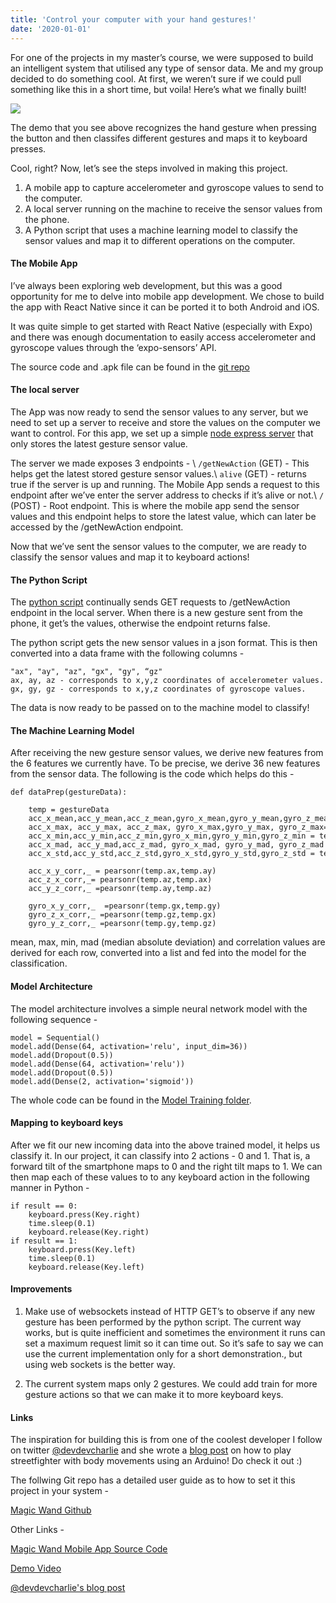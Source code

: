 ```yaml
---
title: 'Control your computer with your hand gestures!'
date: '2020-01-01'
---
```


For one of the projects in my master’s course, we were supposed to build an intelligent system that utilised any type of sensor data. Me and my group decided to do something cool. At first, we weren’t sure if we could pull something like this in a short time, but voila! Here’s what we finally built!

<img src="/images/magic_wand_demo.gif"/>

The demo that you see above recognizes the hand gesture when pressing the button and then classifes different gestures and maps it to keyboard presses.

Cool, right? Now, let’s see the steps involved in making this project.
1. A mobile app to capture accelerometer and gyroscope values to send to the computer.
2. A local server running on the machine to receive the sensor values from the phone.
3. A Python script that uses a machine learning model to classify the sensor values and map it to different operations on the computer.


#### The Mobile App

I’ve always been exploring web development, but this was a good opportunity for me to delve into mobile app development. We chose to build the app with React Native since it can be ported it to both Android and iOS.

It was quite simple to get started with React Native (especially with Expo) and there was enough documentation to easily access accelerometer and gyroscope values through the ‘expo-sensors’ API. 

The source code  and .apk file can be found in the [git repo](https://github.com/vishaag/magic-wand-app)


#### The local server

The App was now ready to send the sensor values to any server, but we need to set up a server to receive and store the values on the computer we want to control. For this app, we set up a simple [node express server](https://github.com/vishaag/MagicWand/blob/master/magic-wand-backend/server.js) that only stores the latest gesture sensor value.

The server we made exposes 3 endpoints - \\
```/getNewAction``` (GET) - This helps get the latest stored gesture sensor values.\\
```alive``` (GET) - returns true if the server is up and running. The Mobile App sends a request to this endpoint after we’ve enter the server address to checks if it’s alive or not.\\
```/``` (POST) - Root endpoint. This is where the mobile app send the sensor values and this endpoint helps to store the latest value, which can later be accessed by the /getNewAction endpoint.

Now that we’ve sent the sensor values to the computer, we are ready to classify the sensor values and map it to keyboard actions!

#### The Python Script

The [python script](https://github.com/vishaag/MagicWand/blob/master/python-client/client.py) continually sends GET requests to /getNewAction endpoint in the local server. When there is a new gesture sent from the phone, it get’s the values, otherwise the endpoint returns false.

The python script gets the new sensor values in a json format. This is then converted into a data frame with the following columns -
```
"ax", "ay", "az", "gx", "gy", “gz"
ax, ay, az - corresponds to x,y,z coordinates of accelerometer values.
gx, gy, gz - corresponds to x,y,z coordinates of gyroscope values.
```

The data is now ready to be passed on to the machine model to classify!

#### The Machine Learning Model

After receiving the new gesture sensor values, we derive new features from the 6 features we currently have. To be precise, we derive 36 new features from the sensor data.
The following is the code which helps do this - 

```
def dataPrep(gestureData):
    
    temp = gestureData
    acc_x_mean,acc_y_mean,acc_z_mean,gyro_x_mean,gyro_y_mean,gyro_z_mean = temp.mean()
    acc_x_max, acc_y_max, acc_z_max, gyro_x_max,gyro_y_max, gyro_z_max= temp.max()
    acc_x_min,acc_y_min,acc_z_min,gyro_x_min,gyro_y_min,gyro_z_min = temp.min()
    acc_x_mad, acc_y_mad,acc_z_mad, gyro_x_mad, gyro_y_mad, gyro_z_mad = temp.mad()
    acc_x_std,acc_y_std,acc_z_std,gyro_x_std,gyro_y_std,gyro_z_std = temp.std()

    acc_x_y_corr,_ = pearsonr(temp.ax,temp.ay)
    acc_z_x_corr,_= pearsonr(temp.az,temp.ax)
    acc_y_z_corr,_ =pearsonr(temp.ay,temp.az)

    gyro_x_y_corr,_  =pearsonr(temp.gx,temp.gy)
    gyro_z_x_corr,_ =pearsonr(temp.gz,temp.gx)
    gyro_y_z_corr,_ =pearsonr(temp.gy,temp.gz)
```

mean, max, min, mad (median absolute deviation) and correlation values are derived for each row, converted into a list and fed into the model for the classification.

#### Model Architecture

The model architecture involves a simple neural network model with the following sequence - 
```
model = Sequential()
model.add(Dense(64, activation='relu', input_dim=36))
model.add(Dropout(0.5))
model.add(Dense(64, activation='relu'))
model.add(Dropout(0.5))
model.add(Dense(2, activation='sigmoid'))
```

The whole code can be found in the [Model Training folder](https://github.com/vishaag/MagicWand/blob/master/Model%20Training/GestureClassifier.ipynb).

#### Mapping to keyboard keys

After we fit our new incoming data into the above trained model, it helps us classify it. In our project, it can classify into 2 actions - 0 and 1. That is, a forward tilt of the smartphone maps to 0 and the right tilt maps to 1.
We can then map each of these values to to any keyboard action in the following manner in Python - 

```
if result == 0:
    keyboard.press(Key.right)
    time.sleep(0.1)
    keyboard.release(Key.right)
if result == 1:
    keyboard.press(Key.left)
    time.sleep(0.1)
    keyboard.release(Key.left)
```


#### Improvements

1. Make use of websockets instead of HTTP GET’s to observe if any new gesture has been performed by the python script. The current way works, but is quite inefficient and sometimes the environment it runs can set a maximum request limit so it can time out. So it’s safe to say we can use the current implementation only for a short demonstration., but using web sockets is the better way.

2. The current system maps only 2 gestures. We could add train for more gesture actions so that we can make it to more keyboard keys.


#### Links

The inspiration for building this is from one of the coolest developer I follow on twitter [@devdevcharlie](https://twitter.com/devdevcharlie) and she wrote a [blog post](https://dev.to/devdevcharlie/play-street-fighter-with-body-movements-using-arduino-and-tensorflow-js-4kbi) on how to play streetfighter with body movements using an Arduino! Do check it out :)

The follwing Git repo has a detailed user guide as to how to set it this project in your system -

[Magic Wand Github](https://github.com/vishaag/MagicWand)

Other Links -

[Magic Wand Mobile App Source Code](https://github.com/vishaag/magic-wand-app)

[Demo Video](https://youtu.be/U9QK4XHbvvk)

[@devdevcharlie's blog post](https://dev.to/devdevcharlie/play-street-fighter-with-body-movements-using-arduino-and-tensorflow-js-4kbi)
